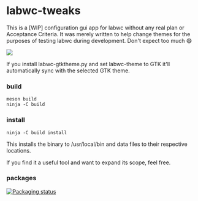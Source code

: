 # labwc-tweaks

This is a [WIP] configuration gui app for labwc without any real plan or
Acceptance Criteria. It was merely written to help change themes for the
purposes of testing labwc during development. Don't expect too much :smile:

<img src="https://github-production-user-asset-6210df.s3.amazonaws.com/1019119/294060534-84ef3747-f336-444e-9e2c-9a417ebe67e5.png" />

If you install labwc-gtktheme.py and set labwc-theme to GTK it'll
automatically sync with the selected GTK theme.

### build

```
meson build
ninja -C build
```

### install

```
ninja -C build install
```

This installs the binary to /usr/local/bin and data files to their respective locations.

If you find it a useful tool and want to expand its scope, feel free.

### packages

[![Packaging status](https://repology.org/badge/vertical-allrepos/labwc-tweaks.svg)](https://repology.org/project/labwc-tweaks/versions)

